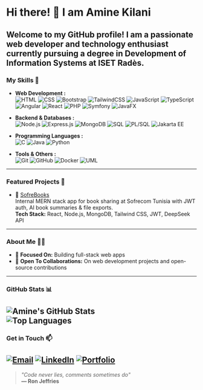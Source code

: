 # Hi there! 👋 I am Amine Kilani
Welcome to my GitHub profile! I am a passionate **web developer** and **technology enthusiast** currently pursuing a degree in **Development of Information Systems** at ISET Radès.  
---
### My Skills 🚀  
- **Web Development :**  
  ![HTML](https://img.shields.io/badge/HTML5-E34F26?style=for-the-badge&logo=html5&logoColor=white)
  ![CSS](https://img.shields.io/badge/CSS3-1572B6?style=for-the-badge&logo=css3&logoColor=white)
  ![Bootstrap](https://img.shields.io/badge/Bootstrap-563D7C?style=for-the-badge&logo=bootstrap&logoColor=white)
  ![TailwindCSS](https://img.shields.io/badge/Tailwind_CSS-38B2AC?style=for-the-badge&logo=tailwind-css&logoColor=white)
  ![JavaScript](https://img.shields.io/badge/JavaScript-F7DF1E?style=for-the-badge&logo=javascript&logoColor=black)
  ![TypeScript](https://img.shields.io/badge/TypeScript-3178C6?style=for-the-badge&logo=typescript&logoColor=white)
  ![Angular](https://img.shields.io/badge/Angular-DD0031?style=for-the-badge&logo=angular&logoColor=white)
  ![React](https://img.shields.io/badge/React-61DAFB?style=for-the-badge&logo=react&logoColor=black)
  ![PHP](https://img.shields.io/badge/PHP-777BB4?style=for-the-badge&logo=php&logoColor=white)
  ![Symfony](https://img.shields.io/badge/Symfony-000000?style=for-the-badge&logo=symfony&logoColor=white)
  ![JavaFX](https://img.shields.io/badge/JavaFX-8CC84B?style=for-the-badge&logo=java&logoColor=white)

- **Backend & Databases :**  
  ![Node.js](https://img.shields.io/badge/Node.js-339933?style=for-the-badge&logo=node.js&logoColor=white)
  ![Express.js](https://img.shields.io/badge/Express.js-000000?style=for-the-badge&logo=express&logoColor=white)
  ![MongoDB](https://img.shields.io/badge/MongoDB-47A248?style=for-the-badge&logo=mongodb&logoColor=white)
  ![SQL](https://img.shields.io/badge/SQL-4479A1?style=for-the-badge&logo=postgresql&logoColor=white)
  ![PL/SQL](https://img.shields.io/badge/PL%2FSQL-F80000?style=for-the-badge&logo=oracle&logoColor=white)
  ![Jakarta EE](https://img.shields.io/badge/Jakarta_EE-ED8B00?style=for-the-badge&logo=java&logoColor=white)

- **Programming Languages :**  
  ![C](https://img.shields.io/badge/C-A8B9CC?style=for-the-badge&logo=c&logoColor=white)
  ![Java](https://img.shields.io/badge/Java-007396?style=for-the-badge&logo=coffeescript&logoColor=orange)
  ![Python](https://img.shields.io/badge/Python-3776AB?style=for-the-badge&logo=python&logoColor=white)

- **Tools & Others :**  
  ![Git](https://img.shields.io/badge/Git-F05032?style=for-the-badge&logo=git&logoColor=white)
  ![GitHub](https://img.shields.io/badge/GitHub-181717?style=for-the-badge&logo=github&logoColor=white)
  ![Docker](https://img.shields.io/badge/Docker-2496ED?style=for-the-badge&logo=docker&logoColor=white)
  ![UML](https://img.shields.io/badge/UML-006699?style=for-the-badge&logoColor=white)
---
### Featured Projects 💼  
- 🔗 [SofreBooks](https://github.com/amineekilani/sofrebooks)  
  Internal MERN stack app for book sharing at Sofrecom Tunisia with JWT auth, AI book summaries & file exports.  
  **Tech Stack:** React, Node.js, MongoDB, Tailwind CSS, JWT, DeepSeek API
---
### About Me 🧑‍💻  
- 🎯 **Focused On:** Building full-stack web apps  
- 🤝 **Open To Collaborations:** On web development projects and open-source contributions  
---
### GitHub Stats 📊  
![Amine's GitHub Stats](https://github-readme-stats.vercel.app/api?username=amineekilani&show_icons=true&theme=radical)  
![Top Languages](https://github-readme-stats.vercel.app/api/top-langs/?username=amineekilani&layout=compact&theme=radical)
---
### Get in Touch 📫  
[![Email](https://img.shields.io/badge/Gmail-EA4335?style=for-the-badge&logo=gmail&logoColor=white)](mailto:aminekilani@rades.r-iset.tn)
[![LinkedIn](https://img.shields.io/badge/LinkedIn-0A66C2?style=for-the-badge&logo=linkedin&logoColor=white)](https://www.linkedin.com/in/aminekilani)
[![Portfolio](https://img.shields.io/badge/Portfolio-24292E?style=for-the-badge&logo=githubpages&logoColor=white)](https://amineekilani.github.io/portfolio)  
---
> _"Code never lies, comments sometimes do"_  
> **— Ron Jeffries**
